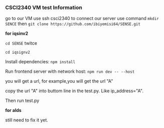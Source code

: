### CSCI2340 VM test Information

go to our VM use ssh csci2340 to connect our server
use command `mkdir SENCE`
then `git clone https://github.com/ibiyemisi64/SENSE.git`


**for iqsinv2**

`cd SENSE` twitce

`cd iqsignv2`

Install dependencies: `npm install`

Run frontend server with network host: `npm run dev -- --host`

you will get a url, for example,you will get the url "A"

copy the url "A" into buttom line in the test.py. Like ip_address="A".

Then run test.py

**for alds**

still need to fix it yet.


